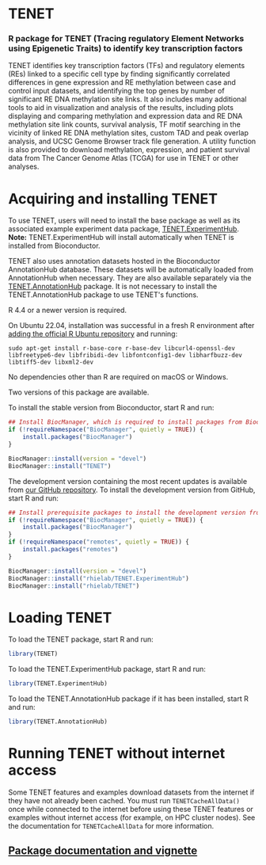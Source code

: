 # TENET
### R package for TENET (Tracing regulatory Element Networks using Epigenetic Traits) to identify key transcription factors

TENET identifies key transcription factors (TFs) and regulatory elements (REs) linked to a specific cell type by finding significantly correlated differences in gene expression and RE methylation between case and control input datasets, and identifying the top genes by number of significant RE DNA methylation site links. It also includes many additional tools to aid in visualization and analysis of the results, including plots displaying and comparing methylation and expression data and RE DNA methylation site link counts, survival analysis, TF motif searching in the vicinity of linked RE DNA methylation sites, custom TAD and peak overlap analysis, and UCSC Genome Browser track file generation. A utility function is also provided to download methylation, expression, and patient survival data from The Cancer Genome Atlas (TCGA) for use in TENET or other analyses.

# Acquiring and installing TENET

To use TENET, users will need to install the base package as well as its associated example experiment data package, [TENET.ExperimentHub](https://github.com/rhielab/TENET.ExperimentHub). **Note:** TENET.ExperimentHub will install automatically when TENET is installed from Bioconductor.

TENET also uses annotation datasets hosted in the Bioconductor AnnotationHub database. These datasets will be automatically loaded from AnnotationHub when necessary. They are also available separately via the [TENET.AnnotationHub](https://github.com/rhielab/TENET.AnnotationHub) package. It is not necessary to install the TENET.AnnotationHub package to use TENET's functions.

R 4.4 or a newer version is required.

On Ubuntu 22.04, installation was successful in a fresh R environment after [adding the official R Ubuntu repository](https://cran.r-project.org/bin/linux/ubuntu/) and running:

`sudo apt-get install r-base-core r-base-dev libcurl4-openssl-dev libfreetype6-dev libfribidi-dev libfontconfig1-dev libharfbuzz-dev libtiff5-dev libxml2-dev`

No dependencies other than R are required on macOS or Windows.

Two versions of this package are available.

To install the stable version from Bioconductor, start R and run:

```r
## Install BiocManager, which is required to install packages from Bioconductor
if (!requireNamespace("BiocManager", quietly = TRUE)) {
    install.packages("BiocManager")
}

BiocManager::install(version = "devel")
BiocManager::install("TENET")
```

The development version containing the most recent updates is available from [our GitHub repository](https://github.com/rhielab/TENET).
To install the development version from GitHub, start R and run:

```r
## Install prerequisite packages to install the development version from GitHub
if (!requireNamespace("BiocManager", quietly = TRUE)) {
    install.packages("BiocManager")
}
if (!requireNamespace("remotes", quietly = TRUE)) {
    install.packages("remotes")
}

BiocManager::install(version = "devel")
BiocManager::install("rhielab/TENET.ExperimentHub")
BiocManager::install("rhielab/TENET")
```

# Loading TENET

To load the TENET package, start R and run:

```r
library(TENET)
```

To load the TENET.ExperimentHub package, start R and run:

```r
library(TENET.ExperimentHub)
```

To load the TENET.AnnotationHub package if it has been installed, start R and
run:

```r
library(TENET.AnnotationHub)
```

# Running TENET without internet access

Some TENET features and examples download datasets from the internet if they have not already been cached. You must run `TENETCacheAllData()` once while connected to the internet before using these TENET features or examples without internet access (for example, on HPC cluster nodes). See the documentation for `TENETCacheAllData` for more information.

## [Package documentation and vignette](https://bioconductor.org/packages/TENET)
